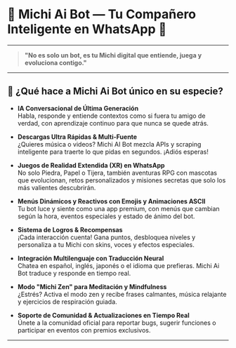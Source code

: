 # 🐾 Michi Ai Bot — Tu Compañero Inteligente en WhatsApp 🐾

---

> **"No es solo un bot, es tu Michi digital que entiende, juega y evoluciona contigo."**

---

## 🚀 ¿Qué hace a Michi Ai Bot único en su especie?

- **IA Conversacional de Última Generación**  
  Habla, responde y entiende contextos como si fuera tu amigo de verdad, con aprendizaje continuo para que nunca se quede atrás.

- **Descargas Ultra Rápidas & Multi-Fuente**  
  ¿Quieres música o videos? Michi AI Bot mezcla APIs y scraping inteligente para traerte lo que pidas en segundos. ¡Adiós esperas!

- **Juegos de Realidad Extendida (XR) en WhatsApp**  
  No solo Piedra, Papel o Tijera, también aventuras RPG con mascotas que evolucionan, retos personalizados y misiones secretas que solo los más valientes descubrirán.

- **Menús Dinámicos y Reactivos con Emojis y Animaciones ASCII**  
  Tu bot luce y siente como una app premium, con menús que cambian según la hora, eventos especiales y estado de ánimo del bot.

- **Sistema de Logros & Recompensas**  
  ¡Cada interacción cuenta! Gana puntos, desbloquea niveles y personaliza a tu Michi con skins, voces y efectos especiales.

- **Integración Multilenguaje con Traducción Neural**  
  Chatea en español, inglés, japonés o el idioma que prefieras. Michi Ai Bot traduce y responde en tiempo real.

- **Modo "Michi Zen" para Meditación y Mindfulness**  
  ¿Estrés? Activa el modo zen y recibe frases calmantes, música relajante y ejercicios de respiración guiada.

- **Soporte de Comunidad & Actualizaciones en Tiempo Real**  
  Únete a la comunidad oficial para reportar bugs, sugerir funciones o participar en eventos con premios exclusivos.

---